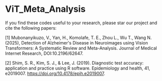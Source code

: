 # ViT_Meta_Analysis

If you find these codes useful to your research, please star our project and cite the following papers:

[1] Mubonanyikuzo, V., Yan, H., Komolafe, T. E., Zhou L., Wu T., Wang N. (2025), Detection of Alzheimer's Disease in Neuroimages using Vision Transformers: A Systematic Review and Meta-Analysis. Journal of Medical Internet Research, DOI:10.2196/62647.

[2] Shim, S. R., Kim, S. J., & Lee, J. (2019). Diagnostic test accuracy: application and practice using R software. Epidemiology and health, 41, e2019007. https://doi.org/10.4178/epih.e2019007.
